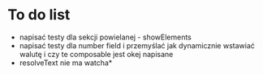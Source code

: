 # To do list

* napisać testy dla sekcji powielanej - showElements 
* napisać testy dla number field i przemyślać jak dynamicznie wstawiać walutę i czy te composable jest okej napisane
* resolveText nie ma watcha*
